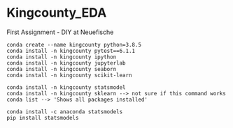 # Kingcounty_EDA
First Assignment - DIY at Neuefische

```
conda create --name kingcounty python=3.8.5
conda install -n kingcounty pytest==6.1.1
conda install -n kingcounty ipython
conda install -n kingcounty jupyterlab
conda install -n kingcounty seaborn
conda install -n kingcounty scikit-learn

conda install -n kingcounty statsmodel
conda install -n kingcounty sklearn --> not sure if this command works
conda list --> 'Shows all packages installed'
```

```Further libraries
conda install -c anaconda statsmodels
pip install statsmodels
````
